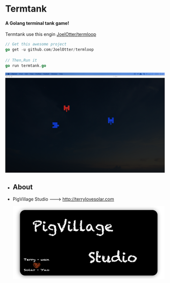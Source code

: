 # Termtank
#### A Golang terminal tank game!

Termtank use this engin
[JoelOtter/termloop](https://github.com/JoelOtter/termloop)

```go
// Get this awesome project
go get -u github.com/JoelOtter/termloop

// Then,Run it
go run termtank.go
```

![show case](https://github.com/TerrySolar/termtank/raw/master/tank.gif)

- ## About

 - PigVillage Studio --->  <http://terrylovesolar.com>

   [![image](https://raw.githubusercontent.com/PigVillage/HostsMe/master/img/ReadMe/Banner.png "访问主页")](http://terrylovesolar.com)